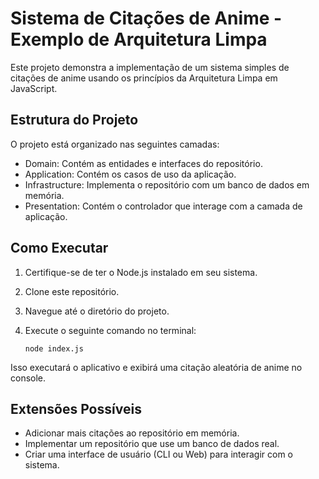 # Sistema de Citações de Anime - Exemplo de Arquitetura Limpa

Este projeto demonstra a implementação de um sistema simples de citações de anime usando os princípios da Arquitetura Limpa em JavaScript.

## Estrutura do Projeto

O projeto está organizado nas seguintes camadas:

- Domain: Contém as entidades e interfaces do repositório.
- Application: Contém os casos de uso da aplicação.
- Infrastructure: Implementa o repositório com um banco de dados em memória.
- Presentation: Contém o controlador que interage com a camada de aplicação.

## Como Executar

1. Certifique-se de ter o Node.js instalado em seu sistema.
2. Clone este repositório.
3. Navegue até o diretório do projeto.
4. Execute o seguinte comando no terminal:

   ```
   node index.js
   ```

Isso executará o aplicativo e exibirá uma citação aleatória de anime no console.

## Extensões Possíveis

- Adicionar mais citações ao repositório em memória.
- Implementar um repositório que use um banco de dados real.
- Criar uma interface de usuário (CLI ou Web) para interagir com o sistema.